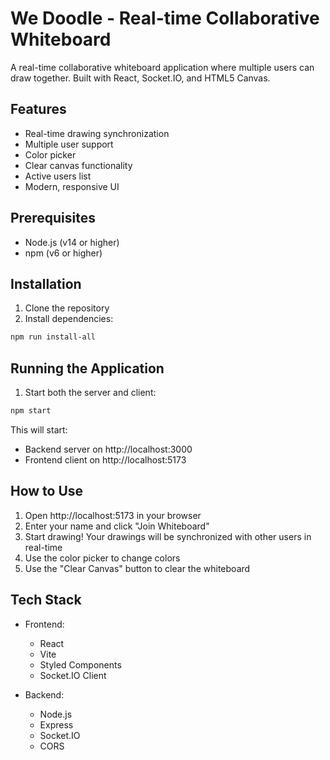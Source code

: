 # We Doodle - Real-time Collaborative Whiteboard

A real-time collaborative whiteboard application where multiple users can draw together. Built with React, Socket.IO, and HTML5 Canvas.

## Features

- Real-time drawing synchronization
- Multiple user support
- Color picker
- Clear canvas functionality
- Active users list
- Modern, responsive UI

## Prerequisites

- Node.js (v14 or higher)
- npm (v6 or higher)

## Installation

1. Clone the repository
2. Install dependencies:

```bash
npm run install-all
```

## Running the Application

1. Start both the server and client:

```bash
npm start
```

This will start:

- Backend server on http://localhost:3000
- Frontend client on http://localhost:5173

## How to Use

1. Open http://localhost:5173 in your browser
2. Enter your name and click "Join Whiteboard"
3. Start drawing! Your drawings will be synchronized with other users in real-time
4. Use the color picker to change colors
5. Use the "Clear Canvas" button to clear the whiteboard

## Tech Stack

- Frontend:

  - React
  - Vite
  - Styled Components
  - Socket.IO Client

- Backend:
  - Node.js
  - Express
  - Socket.IO
  - CORS

